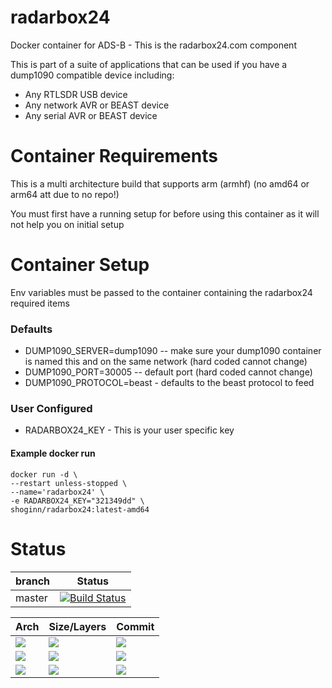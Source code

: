 # radarbox24
Docker container for ADS-B - This is the radarbox24.com component

This is part of a suite of applications that can be used if you have a dump1090 compatible device including:
* Any RTLSDR USB device
* Any network AVR or BEAST device
* Any serial AVR or BEAST device

# Container Requirements

This is a multi architecture build that supports arm (armhf) (no amd64 or arm64 att due to no repo!)

You must first have a running setup for before using this container as it will not help you on initial setup

# Container Setup

Env variables must be passed to the container containing the radarbox24 required items

### Defaults
* DUMP1090_SERVER=dump1090 -- make sure your dump1090 container is named this and on the same network (hard coded cannot change)
* DUMP1090_PORT=30005 -- default port (hard coded cannot change)
* DUMP1090_PROTOCOL=beast - defaults to the beast protocol to feed


### User Configured
* RADARBOX24_KEY - This is your user specific key

#### Example docker run

```
docker run -d \
--restart unless-stopped \
--name='radarbox24' \
-e RADARBOX24_KEY="321349dd" \
shoginn/radarbox24:latest-amd64

```
# Status
| branch | Status |
|--------|--------|
| master | [![Build Status](https://travis-ci.org/ShoGinn/radarbox24.svg?branch=master)](https://travis-ci.org/ShoGinn/radarbox24) |

| Arch | Size/Layers | Commit |
|------|-------------|--------|
[![](https://images.microbadger.com/badges/version/shoginn/radarbox24:latest-arm.svg)](https://microbadger.com/images/shoginn/radarbox24:latest-arm "Get your own version badge on microbadger.com") | [![](https://images.microbadger.com/badges/image/shoginn/radarbox24:latest-arm.svg)](https://microbadger.com/images/shoginn/radarbox24:latest-arm "Get your own image badge on microbadger.com") | [![](https://images.microbadger.com/badges/commit/shoginn/radarbox24:latest-arm.svg)](https://microbadger.com/images/shoginn/radarbox24:latest-arm "Get your own commit badge on microbadger.com")
[![](https://images.microbadger.com/badges/version/shoginn/radarbox24:latest-arm64.svg)](https://microbadger.com/images/shoginn/radarbox24:latest-arm64 "Get your own version badge on microbadger.com") | [![](https://images.microbadger.com/badges/image/shoginn/radarbox24:latest-arm64.svg)](https://microbadger.com/images/shoginn/radarbox24:latest-arm64 "Get your own image badge on microbadger.com") | [![](https://images.microbadger.com/badges/commit/shoginn/radarbox24:latest-arm64.svg)](https://microbadger.com/images/shoginn/radarbox24:latest-arm64 "Get your own commit badge on microbadger.com")
[![](https://images.microbadger.com/badges/version/shoginn/radarbox24:latest-amd64.svg)](https://microbadger.com/images/shoginn/radarbox24:latest-amd64 "Get your own version badge on microbadger.com") | [![](https://images.microbadger.com/badges/image/shoginn/radarbox24:latest-amd64.svg)](https://microbadger.com/images/shoginn/radarbox24:latest-amd64 "Get your own image badge on microbadger.com") | [![](https://images.microbadger.com/badges/commit/shoginn/radarbox24:latest-amd64.svg)](https://microbadger.com/images/shoginn/radarbox24:latest-amd64 "Get your own commit badge on microbadger.com")

